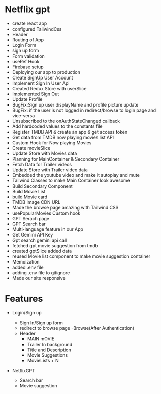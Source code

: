 # Netflix gpt

- create react app
- configured TailwindCss
- Header
- Routing of App
- Login Form
- sign up form
- Form validation
- useRef Hook
- Firebase setup
- Deploying our app to production
- Create SignUp User Account
- Implement Sign In User Api
- Created Redux Store with userSlice
- Implemented Sign Out
- Update Profile
- BugFix:Sign up user displayName and profile picture update
- BugFix: if the user is not logged in redirect/browse to login page and vice-versa
- Unsubscribed to the onAuthStateChanged callback
- Add hardcoded values to the constants file
- Register TMDB API & create an app & get access token
- Get data from TMDB now playing movies list API
- Custom Hook for Now playing Movies
- Create movieSlice
- Update Store with Movies data
- Planning for MainContainer & Secondary Container
- Fetch Data for Trailer videos
- Update Store with Trailer video data
- Embedded the youtube video and make it autoplay and mute
- Tailwind Classes to make Main Container look awesome
- Build Secondary Component
- Build Movie List
- build Movie card
- TMDB Image CDN URL
- Made the browse page amazing with Tailwind CSS
- usePopularMovies Custom hook
- GPT Serach page
- GPT Search bar
- Multi-language feature in our App
- Get Gemini API Key
- Gpt search gemini api call
- fetched gpt movie suggestion from tmdb
- created gptSlice added data
- reused Movie list component to make movie suggestion container
- Memoization
- added .env file
- adding .env file to gitignore
- Made our site responsive

# Features

- Login/Sign up

  - Sign In/Sign up form
  - redirect to browse page
    -Browse(After Authentication)
  - Header
    - MAIN mOVIE
    - Trailer In background
    - Title and Description
    - Movie Suggestions
    - MovieLists + N

- NetflixGPT
  - Search bar
  - Movie suggestion
